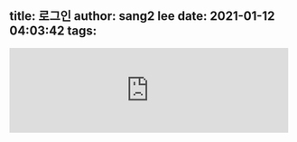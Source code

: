 title: 로그인
author: sang2 lee
date: 2021-01-12 04:03:42
tags:
---
<div>
<iframe src="http://jesus4u.co.kr:7000" width="98%" frameborder="0" scrolling="no"></iframe>
</div>